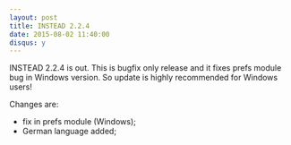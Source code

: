```yaml
---
layout: post
title: INSTEAD 2.2.4
date: 2015-08-02 11:40:00
disqus: y
---
```

INSTEAD 2.2.4 is out. This is bugfix only release and it
fixes prefs module bug in Windows version. So update is highly 
recommended for Windows users!

Changes are:

  * fix in prefs module (Windows);
  * German language added;

